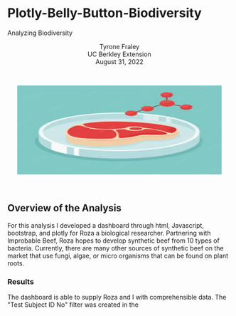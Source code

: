 # Plotly-Belly-Button-Biodiversity
Analyzing Biodiversity
<br/>
<p align="center">Tyrone Fraley<br/>
UC Berkley Extension<br/>
August 31, 2022<br/>
<p/>
<br/>
<p align="center">
  <img width="460" height="200" src="Images/beef.jpeg">
</p>
<br/>

## Overview of the Analysis
For this analysis I developed a dashboard through html, Javascript, bootstrap, and plotly for Roza a biological researcher. Partnering with Improbable Beef, Roza hopes to develop synthetic beef from 10 types of bacteria. Currently, there are many other sources of synthetic beef on the market that use fungi, algae, or micro organisms that can be found on plant roots. 

### Results
The dashboard is able to supply Roza and I with comprehensible data. The "Test Subject ID No" filter was created in the 
